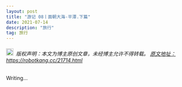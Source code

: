 ```yaml
---
layout: post
title: "游记 08丨面朝大海-平潭.下篇"
date: 2021-07-14 
description: "旅行"
tag: 旅行
---   
```


<h6><img src="https://robotkang-1257995526.cos.ap-chengdu.myqcloud.com/icon/copyright.png" alt="copyright" style="display:inline;margin-bottom: -5px;" width="20" height="20"> 版权声明：本文为博主原创文章，未经博主允许不得转载。
<a target="_blank" href="https://robotkang.cc/21714.html">原文地址：https://robotkang.cc/21714.html </a>
</h6>      

Writing...
